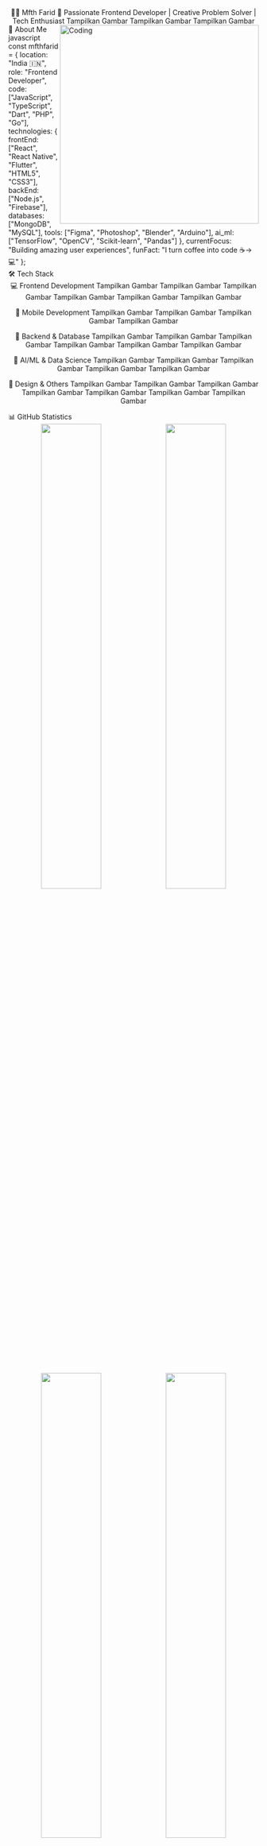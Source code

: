 <div align="center">
👨‍💻 Mfth Farid
🚀 Passionate Frontend Developer | Creative Problem Solver | Tech Enthusiast
Tampilkan Gambar
Tampilkan Gambar
Tampilkan Gambar

</div>
<img align="right" alt="Coding" width="400" src="https://raw.githubusercontent.com/abhisheknaiidu/abhisheknaiidu/master/code.gif">
🌟 About Me
javascript
const mfthfarid = {
    location: "India 🇮🇳",
    role: "Frontend Developer",
    code: ["JavaScript", "TypeScript", "Dart", "PHP", "Go"],
    technologies: {
        frontEnd: ["React", "React Native", "Flutter", "HTML5", "CSS3"],
        backEnd: ["Node.js", "Firebase"],
        databases: ["MongoDB", "MySQL"],
        tools: ["Figma", "Photoshop", "Blender", "Arduino"],
        ai_ml: ["TensorFlow", "OpenCV", "Scikit-learn", "Pandas"]
    },
    currentFocus: "Building amazing user experiences",
    funFact: "I turn coffee into code ☕→💻"
};
<br clear="right"/>
🛠️ Tech Stack
<div align="center">
💻 Frontend Development
Tampilkan Gambar
Tampilkan Gambar
Tampilkan Gambar
Tampilkan Gambar
Tampilkan Gambar
Tampilkan Gambar

📱 Mobile Development
Tampilkan Gambar
Tampilkan Gambar
Tampilkan Gambar
Tampilkan Gambar

🔧 Backend & Database
Tampilkan Gambar
Tampilkan Gambar
Tampilkan Gambar
Tampilkan Gambar
Tampilkan Gambar
Tampilkan Gambar

🤖 AI/ML & Data Science
Tampilkan Gambar
Tampilkan Gambar
Tampilkan Gambar
Tampilkan Gambar
Tampilkan Gambar

🎨 Design & Others
Tampilkan Gambar
Tampilkan Gambar
Tampilkan Gambar
Tampilkan Gambar
Tampilkan Gambar
Tampilkan Gambar
Tampilkan Gambar

</div>
📊 GitHub Statistics
<div align="center"> <img width="49%" src="https://github-readme-stats.vercel.app/api?username=mfthfarid&show_icons=true&theme=tokyonight&hide_border=true&count_private=true" /> <img width="49%" src="https://github-readme-streak-stats.herokuapp.com/?user=mfthfarid&theme=tokyonight&hide_border=true" /> </div> <div align="center"> <img width="49%" src="https://github-readme-stats.vercel.app/api/top-langs/?username=mfthfarid&layout=compact&theme=tokyonight&hide_border=true" /> <img width="49%" src="https://github-readme-activity-graph.vercel.app/graph?username=mfthfarid&theme=tokyo-night&hide_border=true&area=true" /> </div>
🏆 GitHub Trophies
<div align="center">
Tampilkan Gambar

</div>
📈 Contribution Graph
<div align="center">
Tampilkan Gambar

</div>
💡 Random Dev Quote
<div align="center">
Tampilkan Gambar

</div>
🎯 Current Goals
🌱 Currently learning Advanced React Patterns & Microservices
👯 Looking to collaborate on Open Source Projects
💬 Ask me about React, Flutter, or anything tech-related
⚡ Fun fact: I debug with console.log() and I'm not ashamed!
🤝 Connect With Me
<div align="center">
Tampilkan Gambar
Tampilkan Gambar
Tampilkan Gambar
Tampilkan Gambar

</div>
<div align="center">
💼 Show some ❤️ by starring some of the repositories!
Tampilkan Gambar

"Code is like humor. When you have to explain it, it's bad." – Cory House

</div>
